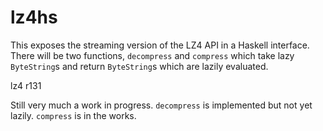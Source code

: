 # lz4hs
This exposes the streaming version of the LZ4 API in a Haskell interface. There will be two functions, `decompress` and `compress` which take lazy `ByteString`s and return `ByteString`s which are lazily evaluated.

lz4 r131

Still very much a work in progress. `decompress` is implemented but not yet lazily. `compress` is in the works.

